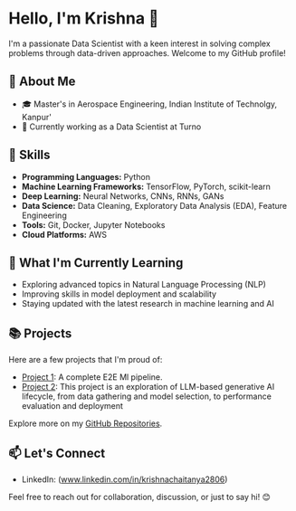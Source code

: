 # Hello, I'm Krishna 👋

I'm a passionate Data Scientist with a keen interest in solving complex problems through data-driven approaches. Welcome to my GitHub profile!

## 🚀 About Me

- 🎓 Master's in Aerospace Engineering, Indian Institute of Technolgy, Kanpur'
- 💼 Currently working as a Data Scientist at Turno


## 🔧 Skills

- **Programming Languages:** Python
- **Machine Learning Frameworks:** TensorFlow, PyTorch, scikit-learn
- **Deep Learning:** Neural Networks, CNNs, RNNs, GANs
- **Data Science:** Data Cleaning, Exploratory Data Analysis (EDA), Feature Engineering
- **Tools:** Git, Docker, Jupyter Notebooks
- **Cloud Platforms:** AWS

## 🌱 What I'm Currently Learning

- Exploring advanced topics in Natural Language Processing (NLP)
- Improving skills in model deployment and scalability
- Staying updated with the latest research in machine learning and AI


## 📚 Projects

Here are a few projects that I'm proud of:

- [Project 1]([https://github.com/KrishnaChaitanyaVaddepally/mlproject]): A complete E2E Ml pipeline.
- [Project 2]([htt]ps://github.com/KrishnaChaitanyaVaddepally/GenAI-Projects]): This project is an exploration of LLM-based generative AI lifecycle, from data gathering and model selection, to performance evaluation and deployment

Explore more on my [GitHub Repositories](https://github.com/KrishnaChaitanyaVaddepally).

## 📫 Let's Connect

- LinkedIn: (www.linkedin.com/in/krishnachaitanya2806)


Feel free to reach out for collaboration, discussion, or just to say hi! 😊
